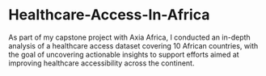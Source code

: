 # Healthcare-Access-In-Africa
As part of my capstone project with Axia Africa, I conducted an in-depth analysis of a healthcare access dataset covering 10 African countries, with the goal of uncovering actionable insights to support efforts aimed at improving healthcare accessibility across the continent.
